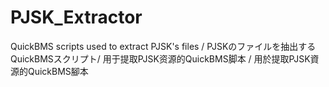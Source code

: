 # PJSK_Extractor
QuickBMS scripts used to extract PJSK's files / PJSKのファイルを抽出するQuickBMSスクリプト/ 用于提取PJSK资源的QuickBMS脚本 / 用於提取PJSK資源的QuickBMS腳本
